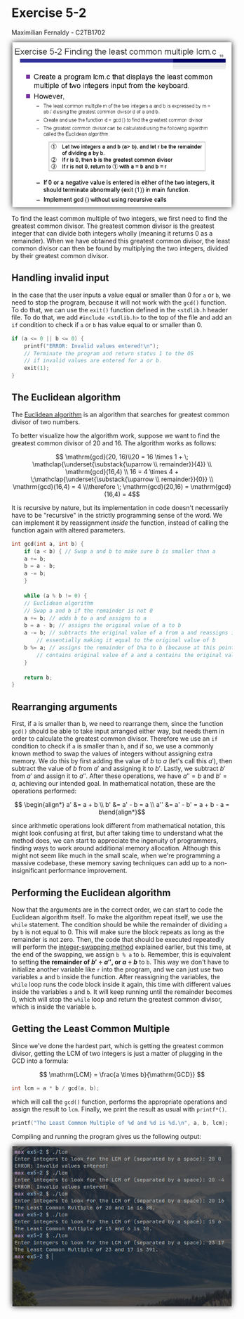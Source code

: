 # Exercise 5-2
Maximilian Fernaldy - C2TB1702

<p align='center'> <img src='./ex5-2.png' width=500> </p>

To find the least common multiple of two integers, we first need to find the greatest common divisor. The greatest common divisor is the greatest integer that can divide both integers wholly (meaning it returns 0 as a remainder). When we have obtained this greatest common divisor, the least common divisor can then be found by multiplying the two integers, divided by their greatest common divisor.

## Handling invalid input

In the case that the user inputs a value equal or smaller than 0 for `a` or `b`, we need to stop the program, because it will not work with the `gcd()` function. To do that, we can use the `exit()` function defined in the `<stdlib.h` header file. To do that, we add `#include <stdlib.h>` to the top of the file and add an `if` condition to check if `a` or `b` has value equal to or smaller than 0. 
```C
if (a <= 0 || b <= 0) {
    printf("ERROR: Invalid values entered!\n");
    // Terminate the program and return status 1 to the OS
    // if invalid values are entered for a or b.
    exit(1);
}
```

## The Euclidean algorithm

The [Euclidean algorithm](https://www.wikiwand.com/en/Euclidean_algorithm) is an algorithm that searches for greatest common divisor of two numbers.

To better visualize how the algorithm work, suppose we want to find the greatest common divisor of 20 and 16. The algorithm works as follows:

$$ \mathrm{gcd}(20, 16)\\20 = 16 \times 1 + \; \mathclap{\underset{\substack{\uparrow \\ remainder}}{4}} \\ \mathrm{gcd}(16,4) \\ 16 = 4 \times 4 + \;\mathclap{\underset{\substack{\uparrow \\ remainder}}{0}} \\ \mathrm{gcd}(16,4) = 4 \\\therefore \; \mathrm{gcd}(20,16) = \mathrm{gcd}(16,4) = 4$$


It is recursive by nature, but its implementation in code doesn't necessarily have to be "recursive" in the strictly programming sense of the word. We can implement it by reassignment *inside* the function, instead of calling the function again with altered parameters.

```C
int gcd(int a, int b) {
    if (a < b) { // Swap a and b to make sure b is smaller than a
	a += b;
	b = a - b;
	a -= b;
    }

    while (a % b != 0) {
	// Euclidean algorithm
	// Swap a and b if the remainder is not 0
	a += b; // adds b to a and assigns to a
	b = a - b; // assigns the original value of a to b
	a -= b; // subtracts the original value of a from a and reassigns into a,
        // essentially making it equal to the original value of b
	b %= a; // assigns the remainder of b%a to b (because at this point b
        // contains original value of a and a contains the original value of b)
    }

    return b;
}
```

## Rearranging arguments

First, if a is smaller than b, we need to rearrange them, since the function `gcd()` should be able to take input arranged either way, but needs them in order to calculate the greatest common divisor. Therefore we use an `if` condition to check if `a` is smaller than `b`, and if so, we use a commonly known method to swap the values of integers without assigning extra memory. We do this by first adding the value of $b$ to $a$ (let's call this $a'$), then subtract the value of $b$ from $a'$ and assigning it to $b'$. Lastly, we subtract $b'$ from $a'$ and assign it to $a''$. After these operations, we have $a'' = b$ and $b' = a$, achieving our intended goal. In mathematical notation, these are the operations performed:

$$ \begin{align*} a' &= a + b \\ b' &= a' - b = a \\ a'' &= a' - b' = a + b - a = b\end{align*}$$

since arithmetic operations look different from mathematical notation, this might look confusing at first, but after taking time to understand what the method does, we can start to appreciate the ingenuity of programmers, finding ways to work around additional memory allocation. Although this might not seem like much in the small scale, when we're programming a massive codebase, these memory saving techniques can add up to a non-insignificant performance improvement.

## Performing the Euclidean algorithm

Now that the arguments are in the correct order, we can start to code the Euclidean algorithm itself. To make the algorithm repeat itself, we use the `while` statement. The condition should be while the remainder of dividing `a` by `b` is not equal to 0. This will make sure the block repeats as long as the remainder is not zero. Then, the code that should be executed repeatedly will perform the [integer-swapping method](#rearranging-arguments) explained earlier, but this time, at the end of the swapping, we assign `b % a` to `b`. Remember, this is equivalent to setting **the remainder of $b' \div a''$, or $a \div b$** to `b`. This way we don't have to initialize another variable like `r` into the program, and we can just use two variables `a` and `b` inside the function. After reassigning the variables, the `while` loop runs the code block inside it again, this time with different values inside the variables `a` and `b`. It will keep running until the remainder becomes 0, which will stop the `while` loop and return the greatest common divisor, which is inside the variable `b`.

## Getting the Least Common Multiple

Since we've done the hardest part, which is getting the greatest common divisor, getting the LCM of two integers is just a matter of plugging in the GCD into a formula:

$$ \mathrm{LCM} = \frac{a \times b}{\mathrm{GCD}} $$

```C
int lcm = a * b / gcd(a, b);
```

which will call the `gcd()` function, performs the appropriate operations and assign the result to `lcm`. Finally, we print the result as usual with `printf*()`.

```C
printf("The Least Common Multiple of %d and %d is %d.\n", a, b, lcm);
```

Compiling and running the program gives us the following output:

<p align='center'> <img src='./output-lcm.png' width=500> </p>



[comment]: <> (Below is CSS code for the output HTML and pdf files. Don't touch them unless you know what you're doing.)
<style>
    figcaption{
    text-align:center;
        font-size:9pt
    }
    img{
        filter: drop-shadow(0px 0px 7px );
    }
    .noshade{
        filter: none
    }
</style>

